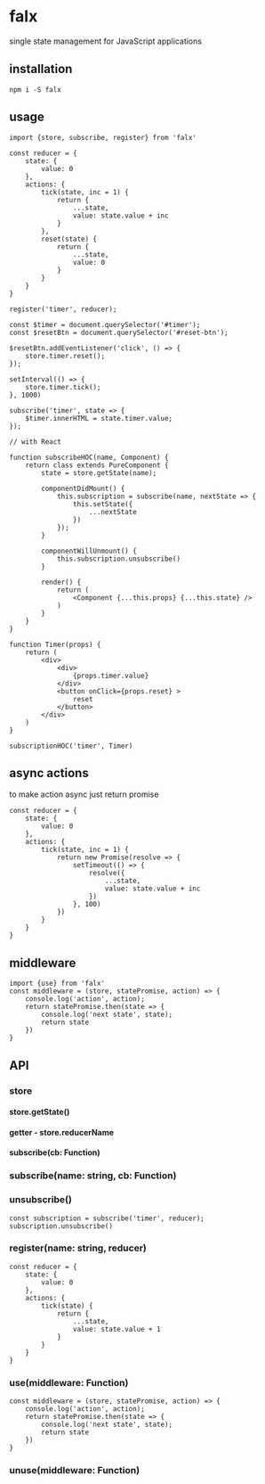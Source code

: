 # falx
single state management for JavaScript applications

## installation
````
npm i -S falx
````

## usage
````es6
import {store, subscribe, register} from 'falx'

const reducer = {
    state: {
        value: 0
    },
    actions: {
        tick(state, inc = 1) {
            return {
                ...state,
                value: state.value + inc
            }
        },
        reset(state) {
            return {
                ...state,
                value: 0
            }
        }
    }
}

register('timer', reducer);

const $timer = document.querySelector('#timer');
const $resetBtn = document.querySelector('#reset-btn');

$resetBtn.addEventListener('click', () => {
    store.timer.reset();
});

setInterval(() => {
    store.timer.tick();
}, 1000)

subscribe('timer', state => {
    $timer.innerHTML = state.timer.value;
});

// with React

function subscribeHOC(name, Component) {
    return class extends PureComponent {
        state = store.getState(name);

        componentDidMount() {
            this.subscription = subscribe(name, nextState => {
                this.setState({
                    ...nextState
                })
            });
        }

        componentWillUnmount() {
            this.subscription.unsubscribe()
        }

        render() {
            return (
                <Component {...this.props} {...this.state} />
            )
        }
    }
}

function Timer(props) {
    return (
        <div>
            <div>
                {props.timer.value}
            </div>
            <button onClick={props.reset} >
                reset
            </button>
        </div>
    )
}

subscriptionHOC('timer', Timer)

````

## async actions
to make action async just return promise
````es6
const reducer = {
    state: {
        value: 0
    },
    actions: {
        tick(state, inc = 1) {
            return new Promise(resolve => {
                setTimeout(() => {
                    resolve({
                        ...state,
                        value: state.value + inc
                    })
                }, 100)
            })
        }
    }
}
````

## middleware
````es6
import {use} from 'falx'
const middleware = (store, statePromise, action) => {
    console.log('action', action);
    return statePromise.then(state => {
        console.log('next state', state);
        return state
    })
}
````

## API

### store
#### store.getState()
#### getter - store.reducerName
#### subscribe(cb: Function)

### subscribe(name: string, cb: Function)

### unsubscribe()
````es6
const subscription = subscribe('timer', reducer);
subscription.unsubscribe()
````

### register(name: string, reducer)
````es6
const reducer = {
    state: {
        value: 0
    },
    actions: {
        tick(state) {
            return {
                ...state,
                value: state.value + 1
            }
        }
    }
}
````

### use(middleware: Function)
````es6
const middleware = (store, statePromise, action) => {
    console.log('action', action);
    return statePromise.then(state => {
        console.log('next state', state);
        return state
    })
}
````

### unuse(middleware: Function)